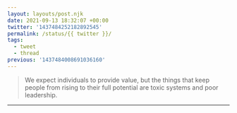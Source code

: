 ```yaml
---
layout: layouts/post.njk
date: 2021-09-13 18:32:07 +00:00
twitter: '1437484252182892545'
permalink: /status/{{ twitter }}/
tags: 
  - tweet
  - thread
previous: '1437484008691036160'
---
```


> We expect individuals to provide value, but the things that keep people from rising to their full potential are toxic systems and poor leadership.

---
